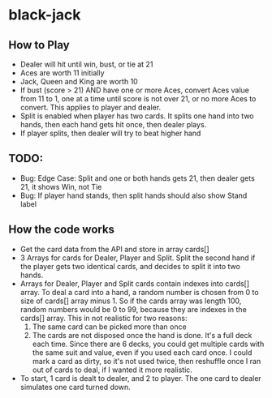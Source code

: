 # black-jack

## How to Play

- Dealer will hit until win, bust, or tie at 21
- Aces are worth 11 initially
- Jack, Queen and King are worth 10
- If bust (score > 21) AND have one or more Aces,
  convert Aces value from 11 to 1,
  one at a time until score is not over 21,
  or no more Aces to convert.
  This applies to player and dealer.
- Split is enabled when player has two cards.
  It splits one hand into two hands,
  then each hand gets hit once, then dealer plays.
- If player splits, then dealer will try to beat higher hand

## TODO:

- Bug: Edge Case: Split and one or both hands gets 21, then dealer gets 21, it shows Win, not Tie
- Bug: If player hand stands, then split hands should also show Stand label

## How the code works

- Get the card data from the API and store in array cards[]
- 3 Arrays for cards for Dealer, Player and Split.
  Split the second hand if the player gets two identical cards,
  and decides to split it into two hands.
- Arrays for Dealer, Player and Split cards contain indexes into cards[] array.
  To deal a card into a hand, a random number is chosen from 0 to size of cards[] array minus 1.
  So if the cards array was length 100, random numbers would be 0 to 99,
  because they are indexes in the cards[] array.
  This in not realistic for two reasons:
  1. The same card can be picked more than once
  2. The cards are not disposed once the hand is done. It's a full deck each time.
  Since there are 6 decks, you could get multiple cards with the same suit and value,
  even if you used each card once. I could mark a card as dirty, so it's not used twice,
  then reshuffle once I ran out of cards to deal, if I wanted it more realistic.
- To start, 1 card is dealt to dealer, and 2 to player.
  The one card to dealer simulates one card turned down.
